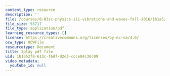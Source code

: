 ```yaml
---
content_type: resource
description: ''
file: /courses/8-03sc-physics-iii-vibrations-and-waves-fall-2016/1b1a52f8613cf6df82e3ccce84c36c89_4ysFC9vd3GE.pdf
file_size: 55717
file_type: application/pdf
learning_resource_types: []
license: https://creativecommons.org/licenses/by-nc-sa/4.0/
ocw_type: OCWFile
resourcetype: Document
title: 3play pdf file
uid: 1b1a52f8-613c-f6df-82e3-ccce84c36c89
video_metadata:
  youtube_id: null
---
```

